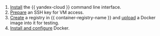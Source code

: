 1. [Install](../../../cli/operations/install-cli.md) the {{ yandex-cloud }} command line interface.
1. [Prepare](../../../compute/operations/vm-connect/ssh.md) an SSH key for VM access.
1. [Create](../../../container-registry/operations/registry/registry-create.md) a registry in {{ container-registry-name }} and [upload](../../../container-registry/operations/docker-image/docker-image-push.md) a Docker image into it for testing.
1. [Install and configure](../../../container-registry/operations/configure-docker.md) Docker.